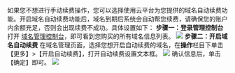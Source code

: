 如果您不想进行手动续费操作，您可以选择使用云平台为您提供的域名自动续费功能。开启域名自动续费功能后，域名到期后系统会自动帮您续费，请确保您的账户内余额充足，否则会出现续费不成功。具体设置如下：
**步骤一：登录管理控制台**
打开 [域名管理控制台](http://console.tce.fsphere.cn/domain)，即可看到您购买的所有域名信息列表。
![](http://imgcache.tcecqpoc.fsphere.cn/image/mc.qcloudimg.com/static/img/9911cce56febc8335e0f7c27f4f20212/image.png)
**步骤二：开启域名自动续费**
在域名管理页面，选择您想开启自动续费的域名，在**操作**栏目下单击【更多】>【开启自动续费】，打开自动续费设置文本框。
![](http://imgcache.tcecqpoc.fsphere.cn/image/mc.qcloudimg.com/static/img/5e482199d67ec2ed9db33092ce72ac6f/image.png)
确认信息后，单击【确定】即可。
![](http://imgcache.tcecqpoc.fsphere.cn/image/mc.qcloudimg.com/static/img/ea096a03290389be0967230d82a9d0b8/image.png)



